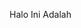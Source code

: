 <!DOCTYPE html>
<html lang="en">
<head>
    <meta charset="UTF-8">
    <meta http-equiv="X-UA-Compatible" content="IE=edge">
    <meta name="viewport" content="width=device-width, initial-scale=1.0">
    <title>Portofolio Ahmad Fahmy</title>
    <!-- <link rel="stylesheet" href="assets/css/bootstrap.min.css"> -->
    <link href="https://cdn.jsdelivr.net/npm/bootstrap@5.2.3/dist/css/bootstrap.min.css" rel="stylesheet" integrity="sha384-rbsA2VBKQhggwzxH7pPCaAqO46MgnOM80zW1RWuH61DGLwZJEdK2Kadq2F9CUG65" crossorigin="anonymous">
    <link rel="stylesheet" href="assets/css/style.css">
    <link rel="stylesheet" href="https://cdnjs.cloudflare.com/ajax/libs/font-awesome/6.3.0/css/all.min.css">
</head>
<body>
  <p>Halo Ini Adalah </p>
</body>
</html>
